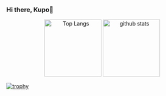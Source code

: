 ### Hi there, Kupo👋

<p align="middle">
  <img alt="Top Langs" height="150px" src="https://github-readme-stats.vercel.app/api/top-langs/?username=bardblue0821&theme=tokyonight" />
  <img alt="github stats" height="150px" src="https://github-readme-stats.vercel.app/api?username=bardblue0821&theme=tokyonight&show_icons=ture" />
</p>

[![trophy](https://github-profile-trophy.vercel.app/?username=bardblue0821&theme=tokyonight&column=7)](https://github.com/ryo-ma/github-profile-trophy)
